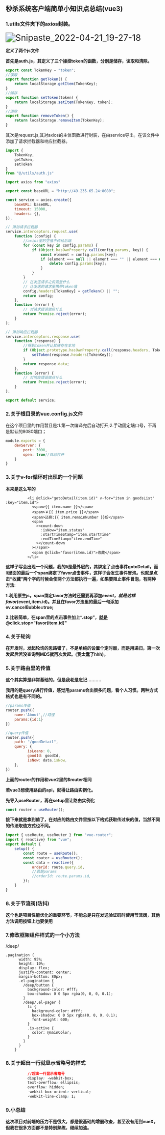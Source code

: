 ## 秒杀系统客户端简单小知识点总结(vue3)

### 1.utils文件夹下的axios封装。

<img src="C:\Users\16488\Desktop\Snipaste_2022-04-21_19-27-18.jpg" alt="Snipaste_2022-04-21_19-27-18" style="zoom: 200%;" />

**定义了两个js文件**

**首先是auth.js，其定义了三个操控token的函数，分别是储存，读取和清除。**

```javascript
export const TokenKey = "token";
//读取
export function getToken() {
    return localStorage.getItem(TokenKey);
}
//储存
export function setToken(token) {
    return localStorage.setItem(TokenKey, token);
}
//清除
export function removeToken() {
    return localStorage.removeItem(TokenKey);
}

```

其次是request.js,其对axios的主体函数进行封装，在由service导出。在该文件中添加了请求拦截器和响应拦截器。

```javascript
import {
    TokenKey,
    getToken,
    setToken
}
from "@/utils/auth.js"

import axios from "axios"

export const baseURL = "http://49.235.65.24:8080";

const service = axios.create({
    baseURL: baseURL,
    timeout: 15000,
    headers: {},
});

// 添加请求拦截器 
service.interceptors.request.use(
    function (config) {
        //axios里的空值不传给后端
        for (const key in config.params) {
            if (Object.hasOwnProperty.call(config.params, key)) {
                const element = config.params[key];
                if (element === null || element === "" || element === undefined) {
                    delete config.params[key];
                }
            }
        }
        // 在发送请求之前做些什么
        // 让发送的请求里携带token值
        config.headers[TokenKey] = getToken() || "";
        return config;
    },
    function (error) {
        // 对请求错误做些什么
        return Promise.reject(error);
    }
);

// 添加响应拦截器
service.interceptors.response.use(
    function (response) {
        //得到token并让其储存在本地
        if (Object.prototype.hasOwnProperty.call(response.headers, TokenKey)) {
            setToken(response.headers[TokenKey]);
        }
        return response.data;
    },
    function (error) {
        // 对响应错误做点什么
        return Promise.reject(error);
    }
);

export default service;
```

### 2.关于根目录的vue.config.js文件

在这个项目里的作用暂且是:1.第一次编译完后自动打开;2.手动固定端口号，不再是默认的8080端口；

```javascript
module.exports = {
    devServer: {
        port: 3090,
        open: true//自动打开
    }
}
```

### 3.关于v-for循环时出现的一个问题

**本来是这么写的**

```vue
          <li @click="gotoDetail(item.id)" v-for="item in goodsList" :key="item.id">
            <span>{{ item.name }}</span>
            <span>￥{{ item.price }}</span>
            <span>还剩:{{ item.remainNumber }}份</span>
            <span
              ><count-down
                :isNow="item.status"
                :startTimeStamp="item.startTime"
                :endTimeStamp="item.endTime"
              ></count-down
            ></span>
            <span @click="favor(item.id)">收藏</span>
          </li>
```

**这样子写会出现一个问题，我的li是最外层的，其绑定了点击事件gotoDetail，而li里面的最后一个span绑定了favor点击事件，这样子会发生事件冒泡。也就是点击“收藏”两个字的时候会使两个方法都执行一遍，如果要阻止事件冒泡，有两种方法:**

**1.利用原生js，span绑定favor方法时还需要再添加$event，就是这样favor($event,item.id)。并且在favor方法里的最后一句添加ev.cancelBubble=true;**

**2.比较简单，在span里的点击事件加上“.stop”，就是@click.stop="favor(item.id)"**

### 4.关于轮询

**在开发时，发起轮询的思路错了，不是单纯的设置个定时器，而是用递归，第一次发起后若没查询到MD5就再次发起。(我太蠢了hhh)。**

### 5.关于路由里的传值

**这个其实算是非常基础的，但是我老是忘记..........**

**我用的是query进行传值，感觉用params会出很多问题，看个人习惯。两种方式格式也是有不同的。**

```js
//params传值
router.push({
	name:'About',//路径
	params:{id:1}
}) 

//query传值
router.push({
	path: "/goodDetail",
    query: {
          isLoans: 0,
          goodId: goodId,
          isNow: data.isNow,
    },
})
```

**上面的router的作用和vue2里的$router相同**

**若vue3想使用路由的api，就得让路由实例化。**

**先导入useRouter，再在setup里让路由实例化**

```js
const router = useRouter();
```

**接下来就是拿到值了，在对应的路由文件里按以下格式获取传过来的值，当然不同的传法取值方式也不同。**

```js
import { useRoute, useRouter } from "vue-router";
import { reactive} from "vue";
export default {
    setup() {
        const route = useRoute();
        const router = useRouter();
        const data = reactive({
      		orderId: route.query.id,
            //若是params
            //orderId: route.params.id,
    	});
    }
}
```

### 6.关于节流阀(防抖)

**这个也是项目性能优化的重要环节，不能总是只在发送验证码时使用节流阀，其他方法调用按钮上也要使用**

### 7.修改框架组件样式的一个小方法

/deep/

```less
.pagination {
      width: 95%;
      height: 10%;
      display: flex;
      justify-content: center;
      margin-bottom: 80px;
      .el-pagination {
        /deep/button {
          background-color: #fff;
          box-shadow: 0 0 5px rgba(0, 0, 0, 0.1);
        }
        /deep/.el-pager {
          li {
            background-color: #fff;
            box-shadow: 0 0 5px rgba(0, 0, 0, 0.1);
            font-weight: 600;
          }
          .is-active {
            color: @mainColor;
          }
        }
      }
    }
```

### 8.关于超出一行就显示省略号的样式

```css
          //超出一行显示省略号
          display: -webkit-box;
          text-overflow: ellipsis;
          overflow: hidden;
          -webkit-box-orient: vertical;
          -webkit-line-clamp: 1;
```

### 9.小总结

**这次项目对前端的压力不是很大，都是很基础的增删改查，甚至没有用到vueX。但我在很多方面都不是特别熟练，继续加油。**